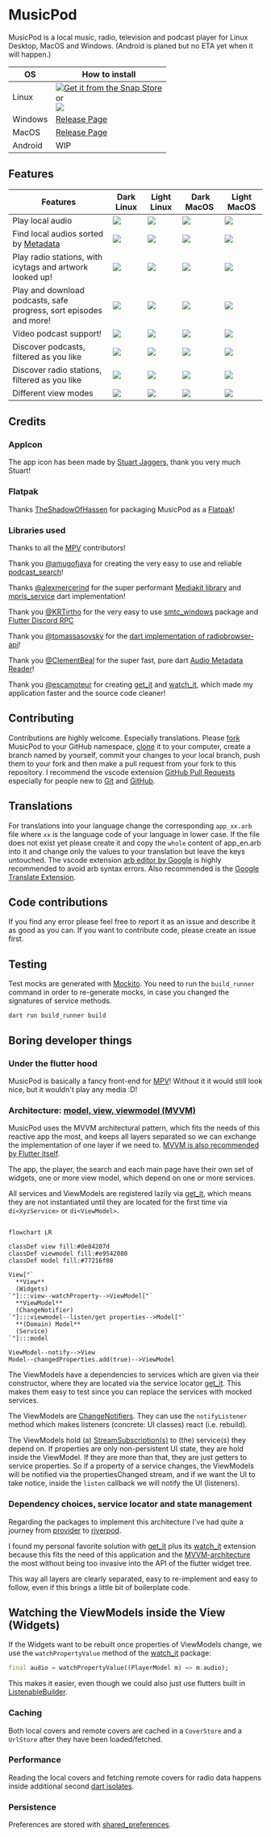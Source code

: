 # MusicPod

MusicPod is a local music, radio, television and podcast player for Linux Desktop, MacOS and Windows. (Android is planed but no ETA yet when it will happen.)

|OS|How to install|
|-|-|
|Linux|[![Get it from the Snap Store](https://snapcraft.io/static/images/badges/en/snap-store-black.svg)](https://snapcraft.io/musicpod) <br/> or <br/> [![](https://flathub.org/api/badge?locale=en)](https://flathub.org/apps/org.feichtmeier.Musicpod)|
|Windows|[Release Page](https://github.com/ubuntu-flutter-community/musicpod/releases)|
|MacOS|[Release Page](https://github.com/ubuntu-flutter-community/musicpod/releases)|
|Android|WIP|


## Features

|Features | Dark Linux | Light Linux | Dark MacOS | Light MacOS | 
|-|-|-|-|-|
|Play local audio|![](.github/images/album_dark_linux.png)|![](.github/images/album_light_linux.png)|![](.github/images/album_dark_macos.png)|![](.github/images/album_light_macos.png)|
|Find local audios sorted by [Metadata](https://github.com/ClementBeal/audio_metadata_reader) |![](.github/images/albums_dark_linux.png)|![](.github/images/albums_light_linux.png)|![](.github/images/albums_dark_macos.png)|![](.github/images/albums_light_macos.png)|
|Play radio stations, with icytags and artwork looked up!|![](.github/images/station_dark_linux.png)|![](.github/images/station_light_linux.png)|![](.github/images/station_dark_macos.png)|![](.github/images/station_light_macos.png)|
|Play and download podcasts, safe progress, sort episodes and more!|![](.github/images/podcast_dark_linux.png)|![](.github/images/podcast_light_linux.png)|![](.github/images/podcast_dark_macos.png)|![](.github/images/podcast_light_macos.png)|
|Video podcast support!|![](.github/images/video_dark_linux.png)|![](.github/images/video_light_linux.png)|![](.github/images/video_dark_macos.png)|![](.github/images/video_light_macos.png)|
|Discover podcasts, filtered as you like|![](.github/images/podcasts_dark_linux.png)|![](.github/images/podcasts_light_linux.png)|![](.github/images/podcasts_dark_macos.png)|![](.github/images/podcasts_light_macos.png)|
|Discover radio stations, filtered as you like|![](.github/images/radio_dark_linux.png)|![](.github/images/radio_light_linux.png)|![](.github/images/radio_dark_macos.png)|![](.github/images/radio_light_macos.png)|
|Different view modes|![](.github/images/fullheight_dark_linux.png)|![](.github/images/fullheight_light_linux.png)|![](.github/images/fullheight_dark_macos.png)|![](.github/images/fullheight_light_macos.png)|


## Credits

### AppIcon

The app icon has been made by [Stuart Jaggers](https://github.com/ubuntujaggers), thank you very much Stuart!

### Flatpak

Thanks [TheShadowOfHassen](https://github.com/TheShadowOfHassen) for packaging MusicPod as a  [Flatpak](https://flathub.org/apps/org.feichtmeier.Musicpod)!

### Libraries used

Thanks to all the [MPV](https://github.com/mpv-player/mpv) contributors!

Thank you [@amugofjava](https://github.com/amugofjava) for creating the very easy to use and reliable [podcast_search](https://github.com/amugofjava/podcast_search)!

Thanks [@alexmercerind](https://github.com/alexmercerind) for the super performant [Mediakit library](https://github.com/alexmercerind/media_kit) and [mpris_service](https://github.com/alexmercerind/mpris_service) dart implementation!

Thank you [@KRTirtho](https://github.com/KRTirtho) for the very easy to use [smtc_windows](https://github.com/KRTirtho/frb_plugins) package and [Flutter Discord RPC](https://github.com/KRTirtho/frb_plugins)

Thank you [@tomassasovsky](https://github.com/tomassasovsky) for the [dart implementation of radiobrowser-api](https://github.com/tomassasovsky/radio-browser-api.dart)!

Thank you [@ClementBeal](https://github.com/ClementBeal) for the super fast, pure dart [Audio Metadata Reader](https://github.com/ClementBeal/audio_metadata_reader)!

Thank you [@escamoteur](https://github.com/escamoteur) for creating [get_it](https://pub.dev/packages/get_it) and [watch_it](https://pub.dev/packages/watch_it), which made my application faster and the source code cleaner!

## Contributing

Contributions are highly welcome. Especially translations.
Please [fork](https://docs.github.com/en/pull-requests/collaborating-with-pull-requests/working-with-forks/fork-a-repo) MusicPod to your GitHub namespace, [clone](https://docs.github.com/de/repositories/creating-and-managing-repositories/cloning-a-repository) it to your computer, create a branch named by yourself, commit your changes to your local branch, push them to your fork and then make a pull request from your fork to this repository.
I recommend the vscode extension [GitHub Pull Requests](https://marketplace.visualstudio.com/items?itemName=GitHub.vscode-pull-request-github) especially for people new to [Git](https://git-scm.com/doc) and [GitHub](https://docs.github.com/en/get-started/start-your-journey).

## Translations
For translations into your language change the corresponding `app_xx.arb` file where `xx` is the language code of your language in lower case.
If the file does not exist yet please create it and copy the `whole` content of app_en.arb into it and change only the values to your translation but leave the keys untouched.
The vscode extension [arb editor by Google](https://marketplace.visualstudio.com/items?itemName=Google.arb-editor) is highly recommended to avoid arb syntax errors.
Also recommended is the [Google Translate Extension](https://marketplace.visualstudio.com/items?itemName=funkyremi.vscode-google-translate).

## Code contributions

If you find any error please feel free to report it as an issue and describe it as good as you can.
If you want to contribute code, please create an issue first.

## Testing

Test mocks are generated with [Mockito](https://github.com/dart-lang/mockito). You need to run the `build_runner` command in order to re-generate mocks, in case you changed the signatures of service methods.

`dart run build_runner build`

## Boring developer things

### Under the flutter hood

MusicPod is basically a fancy front-end for [MPV](https://github.com/mpv-player/mpv)! Without it it would still look nice, but it wouldn't play any media :D!

### Architecture: [model, view, viewmodel (MVVM)](https://en.wikipedia.org/wiki/Model%E2%80%93view%E2%80%93viewmodel)

MusicPod uses the MVVM architectural pattern, which fits the needs of this reactive app the most, and keeps all layers separated so we can exchange the implementation of one layer if we need to. [MVVM is also recommended by Flutter itself](https://docs.flutter.dev/get-started/fwe/state-management#using-mvvm-for-your-applications-architecture).

The app, the player, the search and each main page have their own set of widgets, one or more view model, which depend on one or more services.

All services and ViewModels are registered lazily via [get_it](https://pub.dev/packages/get_it), which means they are not instantiated until they are located for the first time via `di<XyzService>` or `di<ViewModel>`.

```mermaid

flowchart LR

classDef view fill:#0e84207d
classDef viewmodel fill:#e9542080
classDef model fill:#77216f80

View["`
  **View**
  (Widgets)
`"]:::view--watchProperty-->ViewModel["`
  **ViewModel**
  (ChangeNotifier)
`"]:::viewmodel--listen/get properties-->Model["`
  **(Domain) Model**
  (Service)
`"]:::model

ViewModel--notify-->View
Model--changedProperties.add(true)-->ViewModel

```

The ViewModels have a dependencies to services which are given via their constructor, where they are located via the service locator [get_it](https://pub.dev/packages/get_it). This makes them easy to test since you can replace the services with mocked services.

The ViewModels are [ChangeNotifiers](https://api.flutter.dev/flutter/foundation/ChangeNotifier-class.html). They can use the `notifyListener` method which makes listeners (concrete: UI classes) react (i.e. rebuild).

The ViewModels hold (a) [StreamSubscription(s)](https://api.flutter.dev/flutter/dart-async/StreamSubscription-class.html) to (the) service(s) they depend on. If properties are only non-persistent UI state, they are hold inside the ViewModel. If they are more than that, they are just getters to service properties.
So if a property of a service changes, the ViewModels will be notified via the propertiesChanged stream, and if we want the UI to take notice, inside the `listen` callback we will notify the UI (listeners).

### Dependency choices, service locator and state management

Regarding the packages to implement this architecture I've had quite a journey from [provider](https://pub.dev/packages/provider) to [riverpod](https://pub.dev/packages/riverpod).

I found my personal favorite solution with [get_it](https://pub.dev/packages/get_it) plus its [watch_it](https://pub.dev/packages/watch_it) extension because this fits the need of this application and the [MVVM-architecture](https://docs.flutter.dev/get-started/fwe/state-management#using-mvvm-for-your-applications-architecture) the most without being too invasive into the API of the flutter widget tree.

This way all layers are clearly separated, easy to re-implement and easy to follow, even if this brings a little bit of boilerplate code.

## Watching the ViewModels inside the View (Widgets)

If the Widgets want to be rebuilt once properties of ViewModels change, we use the `watchPropertyValue` method of the [watch_it](https://pub.dev/packages/watch_it) package:

```dart
final audio = watchPropertyValue((PlayerModel m) => m.audio);
```

This makes it easier, even though we could also just use flutters built in [ListenableBuilder](https://api.flutter.dev/flutter/widgets/ListenableBuilder-class.html).

### Caching

Both local covers and remote covers are cached in a `CoverStore` and a `UrlStore` after they have been loaded/fetched.

### Performance

Reading the local covers and fetching remote covers for radio data happens inside additional second [dart isolates](https://dart.dev/language/isolates).

### Persistence

Preferences are stored with [shared_preferences](https://pub.dev/packages/shared_preferences).